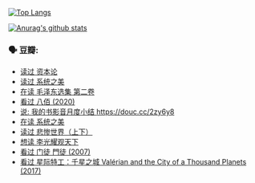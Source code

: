 [![Top Langs](https://github-readme-stats.vercel.app/api/top-langs/?username=w940853815)](https://github.com/anuraghazra/github-readme-stats)

[![Anurag's github stats](https://github-readme-stats.vercel.app/api?username=w940853815)](https://github.com/anuraghazra/github-readme-stats)

### 🗣 豆瓣:

<!-- DOUBAN-ACTIVITIES:START -->
- [读过 资本论](https://www.douban.com/doubanapp/dispatch?uri=/status/3164184458/)
- [读过 系统之美](https://www.douban.com/doubanapp/dispatch?uri=/status/3163687711/)
- [在读 毛泽东选集 第二卷](https://www.douban.com/doubanapp/dispatch?uri=/status/3159580784/)
- [看过 八佰‎ (2020)](https://www.douban.com/doubanapp/dispatch?uri=/status/3159202116/)
- [说: 我的书影音月度小结 https://douc.cc/2zy6y8 ](https://www.douban.com/doubanapp/dispatch?uri=/status/3158701775/)
- [在读 系统之美](https://www.douban.com/doubanapp/dispatch?uri=/status/3158445173/)
- [读过 悲惨世界（上下）](https://www.douban.com/doubanapp/dispatch?uri=/status/3157750536/)
- [想读 李光耀观天下](https://www.douban.com/doubanapp/dispatch?uri=/status/3154809578/)
- [看过 门徒 門徒‎ (2007)](https://www.douban.com/doubanapp/dispatch?uri=/status/3151164311/)
- [看过 星际特工：千星之城 Valérian and the City of a Thousand Planets‎ (2017)](https://www.douban.com/doubanapp/dispatch?uri=/status/3150386459/)
<!-- DOUBAN-ACTIVITIES:END -->
<!--
**w940853815/w940853815** is a ✨ _special_ ✨ repository because its `README.md` (this file) appears on your GitHub profile.

Here are some ideas to get you started:

- 🔭 I’m currently working on ...
- 🌱 I’m currently learning ...
- 👯 I’m looking to collaborate on ...
- 🤔 I’m looking for help with ...
- 💬 Ask me about ...
- 📫 How to reach me: ...
- 😄 Pronouns: ...
- ⚡ Fun fact: ...
-->
